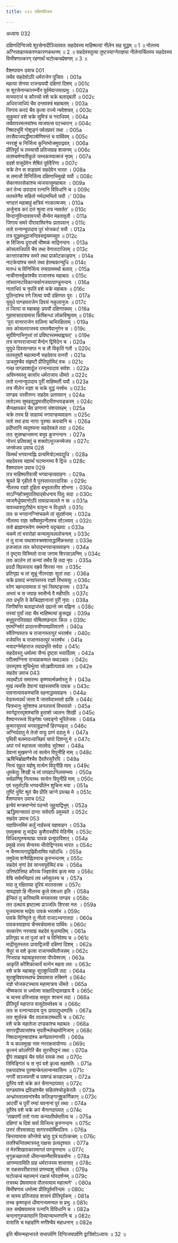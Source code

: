 ```yaml
---
title: ०३२ दक्षिणविजयः

---
```

अध्यायः 032

दक्षिणदिग्विजये शूरसेनादीञ्जितवतः सहदेवस्य माहिष्मत्यां नीलेन सह युद्धम् ॥ 1 ॥ नोलस्य अग्निसाहाय्यकरणकारणकथनम् ॥ 2 ॥ सहदेवस्तुत्या तुष्टस्याग्नेराज्ञया नीलेनार्चितस्य सहदेवस्य विभीषणात्करग् रहणार्थं घटोत्कचप्रेषणम् ॥ 3 ॥

वैशम्पायन उवाच 	001  
तथैव सहदेवोऽपि धर्मराजेन पूजितः ।	001a  
महत्या सेनया राजन्प्रययौ दक्षिणां दिशम् ॥	001c  
स शूरसेनान्कार्त्स्न्येन पूर्वमेवाजयत्प्रभुः ।	002a  
मत्स्यराजं च कौरव्यो वशे चक्रे बलाद्बली ॥	002c  
अधिराजाधिपं चैव दन्तवक्त्रं महाबलम् ।	003a  
जिगाय करदं चैव कृत्वा राज्ये न्यवेशयत् ॥	003c  
सुकुमारं वशे चक्रे सुमित्रं च नराधिपम् ।	004a  
तथैवापरमत्स्यांश्च व्यजयत्स पटच्चरान् ॥	004c  
निषादभूमिं गोशृङ्गं पर्वतप्रवरं तथा ।	005a  
तरसैवाजयद्धीमाञ्श्रेणिमन्तं च पार्थिवम् ॥	005c  
नरराष्ट्रं च निर्जित्य कुन्तिभोजमुपाद्रवत् ।	006a  
प्रीतिपूर्वं च तस्यासौ प्रतिजग्राह शासनम् ॥	006c  
ततश्चर्मण्वतीकूले जम्भकस्यात्मजं नृपम् ।	007a  
ददर्श वासुदेवेन शेषितं पूर्ववैरिणा ॥	007c  
चक्रे तेन स सङ्ग्रामं सहदेवेन भारत ।	008a  
स तमाजौ विनिर्जित्य दक्षिणाभिमुखो ययौ ॥	008c  
सेकानपरसेकांश्च व्यजयत्सुमहाबलः ।	009a  
करं तेभ्य उपादाय रत्नानि विविधानि च ॥ 	009c  
ततस्तेनैव सहितो नर्मदामभितो ययौ ।\'	009e  
भगदत्तं महाबाहुं क्षत्रियं नरकात्मजम् ।	010a  
अर्जुनाय करं दत्तं श्रुत्वा तत्र न्यवर्तत\' ॥	010c  
विन्दानुविन्दावावन्त्यौ सैन्येन महतावृतौ ।	011a  
जिगाय समरे वीरावाश्विनेयः प्रतापवान् ॥	011c  
ततो रत्नान्युपादाय पुरं भोजकटं ययौ ।	012a  
तत्र युद्धमभूद्राजन्दिवसद्वयमच्युत ॥	012c  
स विजित्य दुराधर्षं भीष्मकं माद्रिनन्दनः ।	013a  
कोसलाधिपतिं चैव तथा वेणातटाधिपम् ॥	013c  
कान्तारकांश्च समरे तथा प्राकोटकान्नृपान् ।	014a  
नाटकेयांश्च समरे तथा हेरम्बकान्युधि ॥	014c  
मारुधं च विनिर्जित्य रम्यग्राममथो बलात् ।	015a  
नाचीनानर्बुकांश्चैव राजानश्च महाबलः ॥	015c  
तांस्तानाटविकान्सर्वानजयत्पाण्डुनन्दनः ।	016a  
नाताधिपं च नृपतिं वशे चक्रे महाबलः ॥	016c  
पुलिन्दांश्च रणे जित्वा ययौ दक्षिणतः पुरः ।	017a  
युयुधे पाण्ड्यराजेन दिवसं नकुलानुजः ॥	017c  
तं जित्वा स महाबाहुः प्रययौ दक्षिणापथम् ।	018a  
गुहामासादयामास किष्किन्धां लोकविश्रुताम् ॥	018c  
\'पुरा वानरराजेन वालिना चाभिरक्षिताम् ।	019a  
ततः कोसलराजस्य रामस्यैवानुगेन च ।	019c  
सुग्रीवेणाभिगुप्तां तां प्रविष्टस्तमथाह्वयत्\' ॥	019e  
तत्र वानरराजाभ्यां मैन्देन द्विविदेन च ।	020a  
युयुधे दिवसान्सप्त न च तौ विकृतिं गतौ ॥	020c  
ततस्तुष्टौ महात्मानौ सहदेवाय वानरौ ।	021a  
ऊचतुश्चैव संहृष्टौ प्रीतिपूर्वमिदं वचः ॥	021c  
गच्छ पाण्डवशार्दूल रत्नान्यादाय सर्वशः ।	022a  
अविघ्नमस्तु कार्याय धर्मराजाय धीमते ॥	022c  
ततो रत्नान्युपादाय पुरीं माहिष्मतीं ययौ ॥	023a  
तत्र नीलेन राज्ञा स चक्रे युद्धं नरर्षभः ॥	023c  
पाण्डवः परवीरघ्नः सहदेवः प्रतापवान् ॥	024a  
ततोऽस्य सुमहद्युद्धमासीद्भीरुभयङ्करम् ॥	024c  
सैन्यक्षयकरं चैव प्राणानां संशयावहम् ।	025a  
चक्रे तस्य हि साहाय्यं भगवान्हव्यवाहनः ॥	025c  
ततो रथा हया नागाः पुरुषाः कवचानि च ।	026a  
प्रदीप्तानि व्यदृश्यन्त सहदेवबले तदा ॥	026c  
ततः सुसम्भ्रान्तमना बभूव कुरुनन्दनः ।	027a  
नोत्तरं प्रतिवक्तुं च शक्तोऽभूज्जनमेजय ॥	027c  
जनमेजय उवाच 	028  
किमर्थं भगवान्वह्निः प्रत्यमित्रोऽभवद्युधि ।	028a  
सहदेवस्य यज्ञार्थं घटमानस्य वै द्विज ॥	028c  
वैशम्पायन उवाच 	029  
तत्र माहिष्मतीवासी भगवान्हव्यवाहनः ।	029a  
श्रूयते हि गृहीतो वै पुरस्तात्पारदारिकः ॥	029c  
नीलस्य राज्ञो दुहिता बभूवतातीव शोभना ।	030a  
साऽग्निहोत्रमुपातिष्ठद्बोधनाय पितुः सदा ॥	030c  
व्यजनैर्धूयमानोऽपि तावत्प्रज्वलते न सः ॥	031a  
यावच्चारुपुटौष्ठेन वायुना न विधूयते ॥	031c  
ततः स भगवानग्निश्चकमे तां सुदर्शनाम् ।	032a  
नीलस्य राज्ञः सर्वेषामुपनीतश्च सोऽभवत् ॥	032c  
ततो ब्राह्मणरूपेण रममाणो यदृच्छया ॥	033a  
चकमे तां वरारोहां कन्यामुत्पललोचनाम् ॥	033c  
तं तु राजा यथाशास्त्रमशासद्धार्मिकस्तदा ॥	033e  
प्रजज्वाल ततः कोपाद्भगवान्हव्यवाहनः ।	034a  
तं दृष्ट्वा विस्मितो राजा जगाम शिरसाऽवनिम् ॥	034c  
ततः कालेन तां कन्यां तथैव हि तदा नृपः ।	035a  
प्रददौ विप्ररूपाय वह्रये शिरसा नतः ॥	035c  
प्रतिगृह्य च तां सुभ्रूं नीलराज्ञः सुतां तदा ।	036a  
चक्रे प्रसादं भगवांस्तस्य राज्ञो विभावसुः ॥	036c  
वरेण च्छन्दयामास तं नृपं स्विष्टकृत्तमः ।	037a  
अभयं च स जग्राह स्वसैन्ये वै महीपतिः ॥	037c  
ततः प्रभृति ये केचिदज्ञानात्तां पुरीं नृपाः ।	038a  
जिगीषन्ति बलाद्राजंस्ते दह्यन्ते स्म वह्निना ॥	038c  
तस्यां पुर्यां तदा चैव माहिष्मत्यां कुरूद्वह ।	039a  
बभूवुरनतिग्राह्या योषितश्छन्दतः किल ॥	039c  
एवमग्निर्वरं प्रादात्स्त्रीणामप्रतिवारणे ।	040a  
स्वैरिण्यस्तत्र च राजानस्तत्पुरं भरतर्षभ ।	040c  
वर्जयन्ति च राजानस्तत्पुरं भरतर्षभ ।	041a  
भयादग्नेर्महाराज तदाप्रभृति सर्वदा ॥	041c  
सहदेवस्तु धर्मात्मा सैन्यं दृष्ट्वा भयार्दितम् ।	042a  
परीतमग्निना राजन्नाकम्पत यथाऽचलः ।	042c  
उपस्पृश्य शुचिर्भूत्वा सोऽब्रवीत्पावकं ततः ॥	042e  
सहदेव उवाच 	043  
त्वदर्थोऽयं समारम्भः कृष्णवर्त्मन्नमोस्तु ते ।	043a  
मुखं त्वमसि देवानां यज्ञस्त्वमसि पावक ॥	043c  
पावनात्पावकश्चासि वहनाद्धव्यवाहनः ।	044a  
वेदास्त्वदर्थं जाता वै जातवेदास्ततो ह्यसि ॥	044c  
चित्रभानुः सुरेशश्च अनलस्त्वं विभावसो ।	045a  
स्वर्गद्वारस्पृशश्चासि हुताशो ज्वलनः शिखी ॥	045c  
वैश्वानरस्त्वं पिङ्गेशः प्लवङ्गो भूरितेजसः ।	046a  
कुमारसूस्त्वं भगवान्रुद्रगर्भो हिरण्यकृत् ॥	046c  
अग्निर्ददातु मे तेजो वायुः प्राणं ददातु मे ।	047a  
पृथिवी बलमादध्याच्छिवं चापो दिशन्तु मे ॥	047c  
अपां गर्भ महासत्व जातवेदः सुरेश्वर ।	048a  
देवानां मुखमग्ने त्वं सत्येन विपुनीहि माम् ॥	048c  
ऋषिभिर्ब्राह्मणैश्चैव दैवतैरसुरैरपि ।	049a  
नित्यं सुहुत यज्ञेषु सत्येन विपुनीहि माम् ॥	049c  
धूमकेतुः शिखी च त्वं पापहाऽनिलसम्भवः ।	050a  
सर्वप्राणिषु नित्यस्थः सत्येन विपुनीहि माम् ॥	050c  
एवं स्तुतोऽसि भगवन्प्रीतेन शुचिना मया ।	051a  
तुष्टिं पुष्टिं श्रुतं चैव प्रीति चाग्ने प्रयच्छ मे ॥	051c  
वैशम्पायन उवाच 	052  
इत्येवं मन्त्रमाग्नेयं पठन्यो जुहुयाद्विभुम् ।	052a  
ऋद्धिमान्सततं दान्तः सर्वपापैः प्रमुच्यते ॥	052c  
सहदेव उवाच 	053  
यज्ञविघ्नमिमं कर्तुं नार्हस्त्वं यज्ञवाहन ।	053a  
एवमुक्त्वा तु माद्रेयः कुशैरास्तीर्य मेदिनीम् ॥	053c  
विधिवत्पुरुषव्याघ्रः पावकं प्रत्युपाविशत् ।	054a  
प्रमुखे तस्य सैन्यस्य भीतोद्विग्नस्य भारत ॥	054c  
न चैनमत्यगाद्वह्निर्वेलामिव महोदधिः ।	055a  
तमुपेत्य शनैर्वह्निरुवाच कुरुनन्दनम् ॥	055c  
सहदेवं नृणां देवं सान्त्वपूर्वमिदं वचः ।	056a  
उत्तिष्ठोत्तिष्ठ कौरव्य जिज्ञासेयं कृता मया ॥	056c  
वेद्मि सर्वमभिप्रायं तव धर्मसुतस्य च ।	057a  
मया तु रक्षितव्या पूरियं भरतसत्तम ॥	057c  
यावद्राज्ञो हि नीलस्य कुले वंशधरा इति ।	058a  
ईप्सितं तु करिष्यामि मनसस्तव पाण्डव ॥	058c  
तत उत्थाय हृष्टात्मा प्राञ्जलिः शिरसा नतः ।	059a  
पूजयामास माद्रेयः पावकं भरतर्षभ ॥	059c  
पावके विनिवृत्ते तु नीलो राजाऽभ्यगात्तदा ।	060a  
पावकस्याज्ञया चैनमर्चयामास पार्थिवः ॥	060c  
सत्कारेण नरव्याघ्रं सहदेवं युधाम्पतिम् ।	061a  
प्रतिगृह्य च तां पूजां करे च विनिवेश्य च ॥	061c  
माद्रीसुतस्ततः प्रायाद्विजयी दक्षिणां दिशम् ।	062a  
त्रैपुरं स वशे कृत्वा राजानममितौजसम् ॥	062c  
निजग्राह महाबाहुस्तरसा पौरवेश्वरम् ।	063a  
आकृतिं कौशिकाचार्यं यत्नेन महता ततः ॥	063c  
वशे चक्रे महाबाहुः सुराष्ट्राधिपतिं तदा ।	064a  
सुराष्ट्रविषयस्थश्च प्रेषयामास रुक्मिणे ॥	064c  
राज्ञे भोजकटस्थाय महामात्राय धीमते ।	065a  
भीष्मकाय स धर्मात्मा साक्षादिन्द्रसखाय वै ॥	065c  
च चास्य प्रतिजग्राह ससुतः शासनं तदा ।	066a  
प्रीतिपूर्वं महाराज वासुदेवमवेक्ष्य च ॥	066c  
ततः स रत्नान्यादाय पुनः प्रायाद्युधाम्पतिः ।	067a  
ततः शूर्पारकं चैव तालाकटमथापि च ॥	067c  
वशे चक्रे महातेजा दण्डकांश्च महाबलः ।	068a  
सागरद्वीपवासांश्च नृपतीन्म्लेच्छयोनिजान् ॥	068c  
निषादान्पुरुषादांश्च कर्णप्रावरणानपि ।	069a  
ये च कालमुखा नाम नरराक्षसयोनयः ॥	069c  
कृत्स्नं कोलगिरिं चैव सुरभीपट्टनं तथा ।	070a  
द्वीपं ताम्राह्वयं चैव पर्वतं रामकं तथा ॥	070c  
तिमिङ्गिलं च स नृपं वशे कृत्वा महामतिः ।	071a  
एकपादांश्च पुरुषान्केरलान्वनवासिनः ॥	071c  
नगरीं सञ्जयन्तीं च पाषण्डं करहाटकम् ।	072a  
दूतैरेव वशे चक्रे करं चैनानदापयत् ॥	072c  
पाण्ड्यांश्च द्रविडांश्चैव सहितांश्चोड्रकेरलैः ।	073a  
अन्ध्रांस्तालवनांश्चैव कलिङ्गानुष्ट्रकर्णिकान् ॥	073c  
आटवीं च पुरीं रम्यां यवनानां पुरं तथा ।	074a  
दूतैरेव वशे चक्रे करं चैनानदापयत् ॥	074c  
\'ताम्रपर्णी ततो गत्वा कन्यातीर्थमतीत्य च ।	075a  
दक्षिणां च दिशं सर्वा विजित्य कुरुनन्दनः ॥	075c  
उत्तरं तीरमासाद्य सागरस्योर्मिमालिनः ।	076a  
चिन्तयामास कौन्तेयो भ्रातुः पुत्रं घटोत्कचम् ॥	076c  
ततश्चिन्तितमात्रस्तु राक्षसः प्रत्यदृश्यत ।	077a  
तं मेरुशिखराकारमागतं पाण्डुनन्दनः ॥	077c  
भृगुकच्छात्ततो धीमान्साम्नैवामित्रकर्शनः ।	078a  
आगम्यतामिति प्राह धर्मराजस्य शासनात् ॥	078c  
स राक्षसपरीवारस्तं प्रणम्याशु संस्थितः ।	079a  
घटोत्कचं महात्मानं राक्षसं घोरदर्शनम् ॥	079c  
तत्रस्थः प्रेषयामास पौलस्त्याय महात्मने\' ।	080a  
बिभीषणाय धर्मात्मा प्रीतिपूर्वमरिन्दमः ॥	080c  
स चास्य प्रतिजग्राह शासनं प्रीतिपूर्वकम् ।	081a  
तच्च कृष्णकृतं धीमानभ्यमन्यत स प्रभुः ॥	081c  
ततः सम्प्रेषयामास रत्नानि विविधानि च ।	082a  
चन्दनागुरुकाष्ठानि दिव्यान्याभरणानि च ॥	082c  
वासांसि च महार्हाणि मणींश्चैव महाधनान् ॥ 	082e  

इति श्रीमन्महाभारते सभापर्वणि दिग्विजयपर्वणि द्वात्रिंशोऽध्यायः ॥ 32 ॥